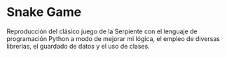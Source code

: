 # Snake Game

Reproducción del clásico juego de la Serpiente con el lenguaje de 
programación Python a modo de mejorar mi lógica, el empleo de diversas 
librerías, el guardado de datos y el uso de clases.
